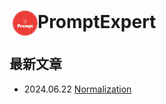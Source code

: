 # <img src="images/logo.jpg" alt="Logo" style="width: 40px; height: auto; vertical-align: middle; margin-left: 5px;">PromptExpert



## 最新文章

- 2024.06.22 [Normalization](norm.md)